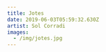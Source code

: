 ```yaml
---
title: Jotes
date: 2019-06-03T05:59:32.630Z
artist: Sol Corradi
images:
  - /img/jotes.jpg
---
```


